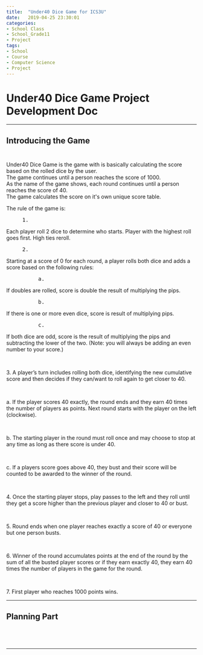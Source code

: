 ```yaml
---
title:  "Under40 Dice Game for ICS3U"
date:   2019-04-25 23:30:01
categories:
- School Class
- School_Grade11
- Project
tags:
- School
- Course
- Computer Science
- Project
---
```

<h1>Under40 Dice Game Project Development Doc</h1>

<hr>

## Introducing the Game<br><br>

<p>Under40 Dice Game is the game with is basically calculating the score based on the rolled dice by the user.<br>
The game continues until a person reaches the score of 1000.<br>
As the name of the game shows, each round continues until a person reaches the score of 40.<br>
The game calculates the score on it's own unique score table.<br></p>

<p>The rule of the game is:<pre>
     1.</pre> Each player roll 2 dice to determine who starts. Player with the highest roll goes first. High ties reroll.<pre>
     2.</pre> Starting at a score of 0 for each round, a player rolls both dice and adds a score based on the following rules:<pre>
          a.</pre> If doubles are rolled, score is double the result of multiplying the pips.<br><pre>
          b.</pre> If there is one or more even dice, score is result of multiplying pips.<br><pre>
          c.</pre> If both dice are odd, score is the result of multiplying the pips and subtracting the lower of the two. (Note: you will always be adding an even number to your score.)<br><pre>
     </pre>3. A player’s turn includes rolling both dice, identifying the new cumulative score and then decides if they can/want to roll again to get closer to 40.<br><pre>
          </pre>a. If the player scores 40 exactly, the round ends and they earn 40 times the number of players as points. Next round starts with the player on the left (clockwise).<br><pre>
          </pre>b. The starting player in the round must roll once and may choose to stop at any time as long as there score is under 40.<br><pre>
          </pre>c. If a players score goes above 40, they bust and their score will be counted to be awarded to the winner of the round.<br><pre>
     </pre>4. Once the starting player stops, play passes to the left and they roll until they get a score higher than the previous player and closer to 40 or bust.<br><pre>
     </pre>5. Round ends when one player reaches exactly a score of 40 or everyone but one person busts.<br><pre>
     </pre>6. Winner of the round accumulates points at the end of the round by the sum of all the busted player scores or if they earn exactly 40, they earn 40 times the number of players in the game for the round.<br><pre>
     </pre>7. First player who reaches 1000 points wins.<br></p>
     
     
<hr>

## Planning Part<br><br>
<pre>

</pre>
<hr>
